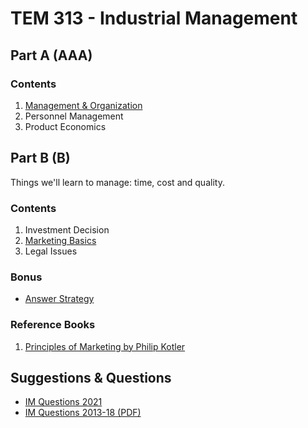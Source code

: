 # TEM 313 - Industrial Management

## Part A (AAA)

### Contents

1. [Management & Organization](./part-a/1-management-organization.md)
2. Personnel Management
3. Product Economics

## Part B (B)

Things we'll learn to manage: time, cost and quality.

### Contents

1. Investment Decision
2. [Marketing Basics](./part-b/2-marketing-basics.md)
3. Legal Issues

### Bonus

- [Answer Strategy](./part-a/0-answer-strategy.md)

### Reference Books

1. [Principles of Marketing by Philip Kotler](https://www.goodreads.com/book/show/74280.Principles_of_Marketing)

## Suggestions & Questions

- [IM Questions 2021](./questions/IM-questions-2021.md)
- [IM Questions 2013-18 (PDF)](./questions/IM-questions-2013-18.pdf)
